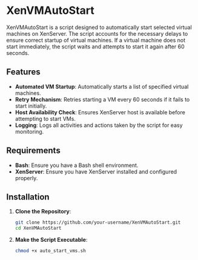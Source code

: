 # XenVMAutoStart

XenVMAutoStart is a script designed to automatically start selected virtual machines on XenServer. The script accounts for the necessary delays to ensure correct startup of virtual machines. If a virtual machine does not start immediately, the script waits and attempts to start it again after 60 seconds.

## Features

- **Automated VM Startup**: Automatically starts a list of specified virtual machines.
- **Retry Mechanism**: Retries starting a VM every 60 seconds if it fails to start initially.
- **Host Availability Check**: Ensures XenServer host is available before attempting to start VMs.
- **Logging**: Logs all activities and actions taken by the script for easy monitoring.

## Requirements

- **Bash**: Ensure you have a Bash shell environment.
- **XenServer**: Ensure you have XenServer installed and configured properly.

## Installation

1. **Clone the Repository**:

    ```sh
    git clone https://github.com/your-username/XenVMAutoStart.git
    cd XenVMAutoStart
    ```

2. **Make the Script Executable**:

    ```sh
    chmod +x auto_start_vms.sh
    ```
